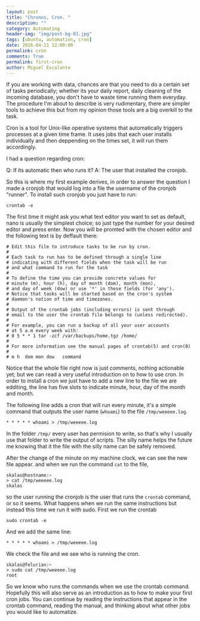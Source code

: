 ```yaml
---
layout: post
title: "Chronos, Cron. "
description: ""
category: Automating
header-img: "img/post-bg-01.jpg"
tags: [ubuntu, automation, cron]
date: 2016-04-11 12:00:00
permalink: cron
comments: True
permalink: first-cron
author: Miguel Escalante
---
```


If you are working with data, chances are that you need to do a certain set of tasks periodically; whether its your daily report, daily cleaning of the incoming database, you don't have to waste time running them everyday. The procedure I'm about to describe is very rudimentary, there are simpler tools to achieve this but from my opinion those tools are a big overkill to the task. 

Cron is a tool for Unix-like operative systems that automatically triggers processes at a given time frame. It uses jobs that each user installs individually and then deppending on the times set, it will run them accordingly.

I had a question regarding cron:

Q: If its automatic then who runs it? 
A: The user that installed the cronjob. 

So this is where my first example derives, in order to answer the question I made a cronjob that would log into a file the username of the cronjob "runner". To install such cronjob you just have to run:

	crontab -e

The first time it might ask you what text editor you want to set as default, nano is usually the simplest choice; so just type the number for your desired editor and press enter. Now you will be promted with the chosen editor and the following text is by deffault there:

    # Edit this file to introduce tasks to be run by cron.
    #
    # Each task to run has to be defined through a single line
    # indicating with different fields when the task will be run
    # and what command to run for the task
    #
    # To define the time you can provide concrete values for
    # minute (m), hour (h), day of month (dom), month (mon),
    # and day of week (dow) or use '*' in these fields (for 'any').
    # Notice that tasks will be started based on the cron's system
    # daemon's notion of time and timezones.
    #
    # Output of the crontab jobs (including errors) is sent through
    # email to the user the crontab file belongs to (unless redirected).
    #
    # For example, you can run a backup of all your user accounts
    # at 5 a.m every week with:
    # 0 5 * * 1 tar -zcf /var/backups/home.tgz /home/
    #
    # For more information see the manual pages of crontab(5) and cron(8)
    #
    # m h  dom mon dow   command

Notice that the whole file right now is just comments, nothing actionable yet; but we can read a very useful introduction on to how to use cron. In order to install a cron we just have to add a new line to the file we are edditing, the line has five slots to indicate minute, hour, day of the month and month.

The following line adds a cron that will run every minute, it's a simple command that outputs the user name (`whoami`) to the file `/tmp/weeeee.log`.

	* * * * * whoami > /tmp/weeeee.log

In the folder `/tmp/` every user has permision to write, so that's why I usually use that folder to write the output of scripts. The silly name helps the future me knowing that it the file with the silly name can be safely removed. 

After the change of the minute on my machine clock, we can see the new file appear. and when we run the command `cat` to the file,

	skalas@hostname:~
	> cat /tmp/weeeee.log 
	skalas

so the user running the cronjob is the user that runs the `crontab` command, or so it seems. What happens when we run the same instructions but instead this time we run it with sudo. First we run the crontab

	sudo crontab -e

And we add the same line:

	* * * * * whoami > /tmp/weeeee.log

We check the file and we see who is running the cron.

	skalas@felurian:~
	> sudo cat /tmp/weeeee.log
	root

So we know who runs the commands when we use the crontab command. Hopefully this will also serve as an introduction as to how to make your first cron jobs. You can continue by reading the instructions that appear in the crontab command, reading the manual, and thinking about what other jobs you would like to automatize. 
